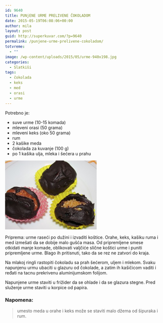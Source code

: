 ```yaml
---
id: 9640
title: PUNjENE URME PRELIVENE ČOKOLADOM
date: 2015-05-19T06:08:06+00:00
author: mila
layout: post
guid: http://superkuvar.com/?p=9640
permalink: /punjene-urme-prelivene-cokoladom/
totvreme:
  - ""
image: /wp-content/uploads/2015/05/urme-940x198.jpg
categories:
  - Slatkiši
tags:
  - čokolada
  - keks
  - med
  - orasi
  - urme
---
```

Potrebno je:  
* suve urme (10-15 komada)  
* mleveni orasi (50 grama)  
* mleveni keks (oko 50 grama)  
* rum  
* 2 kašike meda  
* čokolada za kuvanje (100 g)  
* po 1 kašika ulja, mleka i šećera u prahu

[<img class="alignnone size-medium wp-image-9642" src="/wp-content/uploads/2015/05/urme-300x225.jpg" alt="urme" width="300" height="225" />](/wp-content/uploads/2015/05/urme-e1432015413310.jpg)

Priprema: urme raseći po dužini i izvaditi koštice. Orahe, keks, kašiku ruma i med izmešati da se dobije malo gušća masa. Od pripremljene smese otkidati manje komade, oblikovati valjčiće slične koštici urme i puniti pripremljene urme. Blago ih pritisnuti, tako da se rez ne zatvori do kraja.

Na mlakoj ringli rastopiti čokoladu sa prah šećerom, uljem i mlekom. Svaku napunjenu urmu ubaciti u glazuru od čokolade, a zatim ih kašičicom vaditi i ređati na tacnu prekrivenu aluminijumskom folijom.

Napunjene urme staviti u frižider da se ohlade i da se glazura stegne. Pred služenje urme staviti u korpice od papira.

### Napomena:
> umesto meda u orahe i keks može se staviti malo džema od šipuraka i rum.